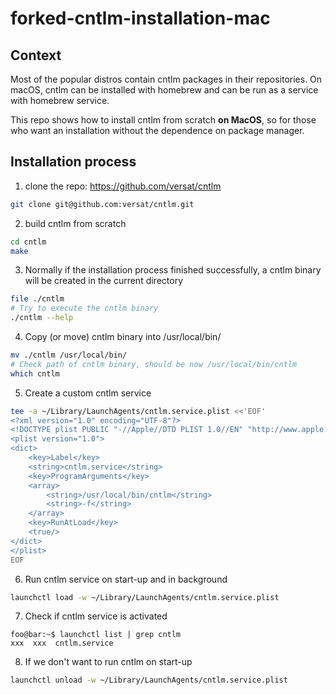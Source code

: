 # forked-cntlm-installation-mac

## Context
Most of the popular distros contain cntlm packages in their repositories. On macOS, cntlm can be installed with homebrew and can be run as a service with homebrew service.

This repo shows how to install cntlm from scratch **on MacOS**, so for those who want an installation without the dependence on package manager.

## Installation process

1. clone the repo: https://github.com/versat/cntlm
```bash
git clone git@github.com:versat/cntlm.git
```

2. build cntlm from scratch
```bash
cd cntlm
make
```

3. Normally if the installation process finished successfully, a cntlm binary will be created in the current directory
```bash
file ./cntlm
# Try to execute the cntlm binary
./cntlm --help
```

4. Copy (or move) cntlm binary into /usr/local/bin/
```bash
mv ./cntlm /usr/local/bin/
# Check path of cntlm binary, should be now /usr/local/bin/cntlm
which cntlm
```

5. Create a custom cntlm service
```bash
tee -a ~/Library/LaunchAgents/cntlm.service.plist <<'EOF'
<?xml version="1.0" encoding="UTF-8"?>
<!DOCTYPE plist PUBLIC "-//Apple//DTD PLIST 1.0//EN" "http://www.apple.com/DTDs/PropertyList-1.0.dtd">
<plist version="1.0">
<dict>
	<key>Label</key>
	<string>cntlm.service</string>
	<key>ProgramArguments</key>
	<array>
		<string>/usr/local/bin/cntlm</string>
		<string>-f</string>
	</array>
	<key>RunAtLoad</key>
	<true/>
</dict>
</plist>
EOF
```

6. Run cntlm service on start-up and in background
```bash
launchctl load -w ~/Library/LaunchAgents/cntlm.service.plist
```

7. Check if cntlm service is activated
```console
foo@bar:~$ launchctl list | grep cntlm
xxx  xxx  cntlm.service 
```

8. If we don't want to run cntlm on start-up
```sh
launchctl unload -w ~/Library/LaunchAgents/cntlm.service.plist
```
